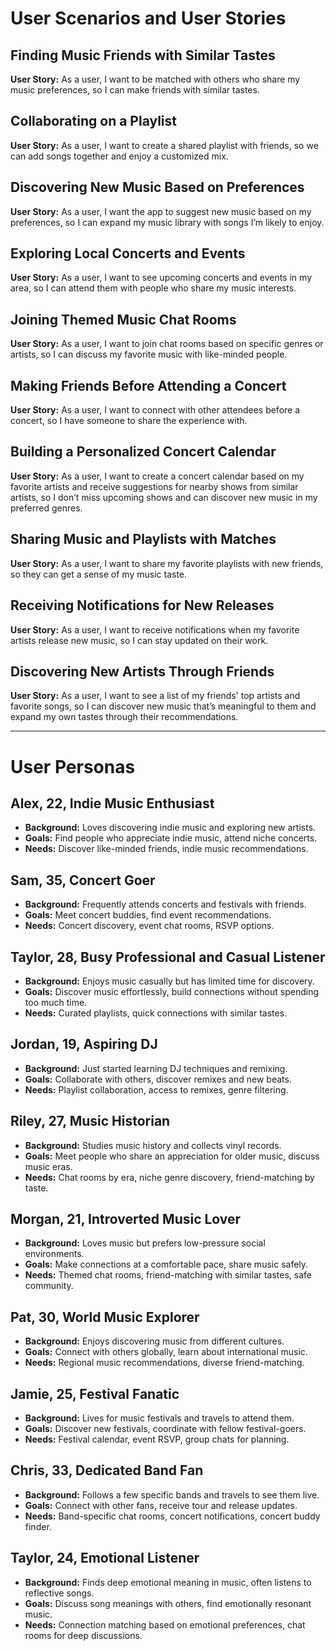 # User Scenarios and User Stories

## Finding Music Friends with Similar Tastes
**User Story:** As a user, I want to be matched with others who share my music preferences, so I can make friends with similar tastes.

## Collaborating on a Playlist
**User Story:** As a user, I want to create a shared playlist with friends, so we can add songs together and enjoy a customized mix.

## Discovering New Music Based on Preferences
**User Story:** As a user, I want the app to suggest new music based on my preferences, so I can expand my music library with songs I’m likely to enjoy.

## Exploring Local Concerts and Events
**User Story:** As a user, I want to see upcoming concerts and events in my area, so I can attend them with people who share my music interests.

## Joining Themed Music Chat Rooms
**User Story:** As a user, I want to join chat rooms based on specific genres or artists, so I can discuss my favorite music with like-minded people.

## Making Friends Before Attending a Concert
**User Story:** As a user, I want to connect with other attendees before a concert, so I have someone to share the experience with.

## Building a Personalized Concert Calendar
**User Story:** As a user, I want to create a concert calendar based on my favorite artists and receive suggestions for nearby shows from similar artists, so I don’t miss upcoming shows and can discover new music in my preferred genres.

## Sharing Music and Playlists with Matches
**User Story:** As a user, I want to share my favorite playlists with new friends, so they can get a sense of my music taste.

## Receiving Notifications for New Releases
**User Story:** As a user, I want to receive notifications when my favorite artists release new music, so I can stay updated on their work.

## Discovering New Artists Through Friends
**User Story:** As a user, I want to see a list of my friends' top artists and favorite songs, so I can discover new music that’s meaningful to them and expand my own tastes through their recommendations.

---

# User Personas

## Alex, 22, Indie Music Enthusiast
- **Background:** Loves discovering indie music and exploring new artists.
- **Goals:** Find people who appreciate indie music, attend niche concerts.
- **Needs:** Discover like-minded friends, indie music recommendations.

## Sam, 35, Concert Goer
- **Background:** Frequently attends concerts and festivals with friends.
- **Goals:** Meet concert buddies, find event recommendations.
- **Needs:** Concert discovery, event chat rooms, RSVP options.

## Taylor, 28, Busy Professional and Casual Listener
- **Background:** Enjoys music casually but has limited time for discovery.
- **Goals:** Discover music effortlessly, build connections without spending too much time.
- **Needs:** Curated playlists, quick connections with similar tastes.

## Jordan, 19, Aspiring DJ
- **Background:** Just started learning DJ techniques and remixing.
- **Goals:** Collaborate with others, discover remixes and new beats.
- **Needs:** Playlist collaboration, access to remixes, genre filtering.

## Riley, 27, Music Historian
- **Background:** Studies music history and collects vinyl records.
- **Goals:** Meet people who share an appreciation for older music, discuss music eras.
- **Needs:** Chat rooms by era, niche genre discovery, friend-matching by taste.

## Morgan, 21, Introverted Music Lover
- **Background:** Loves music but prefers low-pressure social environments.
- **Goals:** Make connections at a comfortable pace, share music safely.
- **Needs:** Themed chat rooms, friend-matching with similar tastes, safe community.

## Pat, 30, World Music Explorer
- **Background:** Enjoys discovering music from different cultures.
- **Goals:** Connect with others globally, learn about international music.
- **Needs:** Regional music recommendations, diverse friend-matching.

## Jamie, 25, Festival Fanatic
- **Background:** Lives for music festivals and travels to attend them.
- **Goals:** Discover new festivals, coordinate with fellow festival-goers.
- **Needs:** Festival calendar, event RSVP, group chats for planning.

## Chris, 33, Dedicated Band Fan
- **Background:** Follows a few specific bands and travels to see them live.
- **Goals:** Connect with other fans, receive tour and release updates.
- **Needs:** Band-specific chat rooms, concert notifications, concert buddy finder.

## Taylor, 24, Emotional Listener
- **Background:** Finds deep emotional meaning in music, often listens to reflective songs.
- **Goals:** Discuss song meanings with others, find emotionally resonant music.
- **Needs:** Connection matching based on emotional preferences, chat rooms for deep discussions.
